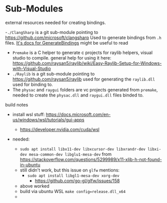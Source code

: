 # Sub-Modules

external resources needed for creating bindings.

-`./ClangSharp` is a git sub-module pointing to https://github.com/microsoft/clangsharp Used to generate bindings from `.h` files. [It's docs for GenerateBindings](https://github.com/microsoft/clangsharp#generating-bindings) might be useful to read
- `Premake` is a C helper to generate c projects for raylib helpers, visual studio to compile.   general help for using it here: https://github.com/raysan5/raylib/wiki/Easy-Raylib-Setup-for-Windows-with-Visual-Studio
- `./Raylib` is a git sub-module pointing to https://github.com/raysan5/raylib  used for generating the `raylib.dll` used for binding to.
- The `physac` and `raygui` folders are vc projects generated from `premake`, needed to create the `physac.dll` and `raygui.dll` files binded to.



build notes
- install wsl stuff: https://docs.microsoft.com/en-us/windows/wsl/tutorials/gui-apps
  - https://developer.nvidia.com/cuda/wsl



- needed:
  - `sudo apt install libx11-dev libxcursor-dev libxrandr-dev libxi-dev mesa-common-dev libglu1-mesa-dev`  from https://stackoverflow.com/questions/5299989/x11-xlib-h-not-found-in-ubuntu
  - still didn't work, but this issue on `glfw` mentions:
    - `sudo apt install libgl1-mesa-dev xorg-dev`
      - https://github.com/go-gl/glfw/issues/158
  - above worked
  - build via ubuntu WSL `make config=release.dll_x64`
  - 